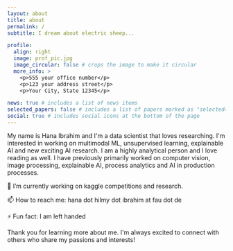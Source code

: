 ```yaml
---
layout: about
title: about
permalink: /
subtitle: I dream about electric sheep...

profile:
  align: right
  image: prof_pic.jpg
  image_circular: false # crops the image to make it circular
  more_info: >
    <p>555 your office number</p>
    <p>123 your address street</p>
    <p>Your City, State 12345</p>

news: true # includes a list of news items
selected_papers: false # includes a list of papers marked as "selected={true}"
social: true # includes social icons at the bottom of the page
---
```


My name is Hana Ibrahim and I'm a data scientist that loves researching. I'm interested in working on multimodal ML, unsupervised learning, explainable AI and new exciting AI research. I am a highly analytical person and I love reading as well. I have previously primarily worked on computer vision, image processing, explainable AI, process analytics and AI in production processes.

🔭 I’m currently working on kaggle competitions and research.</p>
📫 How to reach me: hana dot hilmy dot ibrahim at fau dot de</p>
⚡ Fun fact: I am left handed</p>

Thank you for learning more about me. I'm always excited to connect with others who share my passions and interests!


